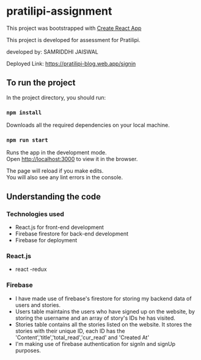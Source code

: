 # pratilipi-assignment
This project was bootstrapped with [Create React App](https://github.com/facebook/create-react-app)

This project is developed for assessment for Pratilipi.

developed by: SAMRIDDHI JAISWAL

Deployed Link: https://pratilipi-blog.web.app/signin


## To run the project

In the project directory, you should run:


### `npm install`

Downloads all the required dependencies on your local machine.

### `npm run start`

Runs the app in the development mode.<br />
Open [http://localhost:3000](http://localhost:3000) to view it in the browser.

The page will reload if you make edits.<br />
You will also see any lint errors in the console.



## Understanding the code

### Technologies used
   - React.js for front-end development
   - Firebase firestore for back-end development
   - Firebase for deployment
   
### React.js
   - react -redux
   
### Firebase
   - I have made use of firebase's firestore for storing my backend data of users and stories.
   - Users table maintains the users who have signed up on the website, by storing the username and an array of story's IDs he has visited.
   - Stories table contains all the stories listed on the website. It stores the stories with their unique ID, each ID has the 'Content','title','total_read','cur_read' and 'Created At'
   - I'm making use of firebase authentication for signIn and signUp purposes.
   

